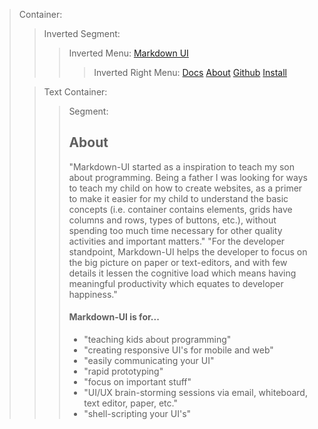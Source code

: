 > Container:
> > Inverted Segment:
> > > Inverted Menu:
> > > [Markdown UI](http：//jjuliano.github.io/markdown-ui "basic")
> > > > Inverted Right Menu:
> > > > [Docs](docs/toc.html)
> > > > [About](about.html "active")
> > > > [Github](https：//github.com/jjuliano/markdown-ui)
> > > > [Install](index.html#install)
>
> <!-- -->
>
> > Text Container:
> > > Segment:
> > > ## About
> > > "Markdown-UI started as a inspiration to teach my son about programming. Being a father I was looking for ways to teach my child on how to create websites, as a primer to make it easier for my child to understand the basic concepts (i.e. container contains elements, grids have columns and rows, types of buttons, etc.), without spending too much time necessary for other quality activities and important matters."
> > > "For the developer standpoint, Markdown-UI helps the developer to focus on the big picture on paper or text-editors, and with few details it lessen the cognitive load which means having meaningful productivity which equates to developer happiness."
> > > <br />
> > > #### Markdown-UI is for...
> > >
> > > * "teaching kids about programming"
> > > * "creating responsive UI's for mobile and web"
> > > * "easily communicating your UI"
> > > * "rapid prototyping"
> > > * "focus on important stuff"
> > > * "UI/UX brain-storming sessions via email, whiteboard, text editor, paper, etc."
> > > * "shell-scripting your UI's"
>
> <!-- -->
>

